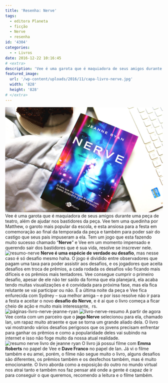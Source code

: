 ```yaml
---
title: 'Resenha: Nerve'
tags:
  - editora Planeta
  - ficção
  - Nerve
  - resenha
id: '4304'
categories:
  - - Livros
date: 2016-12-22 10:16:45
# <extra>
description: 'Vee é uma garota que é maquiadora de seus amigos durante uma peça de teatro, além de ajudar nos bastidores da peça. Vee tem uma quedinha por Matthew, o garoto mais popular da escola, e esta ansiosa para a festa em comemoração ao final da temporada da peça e também para poder sair do castigo que seus pais impuseram a ela. Tem um jogo que esta fazendo muito sucesso chamado “Nerve” e Vee em um momento impensado e querendo sair dos bastidores que é sua vida, resolve se inscrever nele. Nerve é uma espécie de verdade ou desafio, mas nesse caso é só desafio mesmo haha. O jogo é dividido entre observadores que pagam uma taxa para poder assistir aos desafios, e os jogadores que aceita desafios em troca de prêmios, a cada rodada os desafios vão ficando mais difíceis &hellip;'
featured_image: 
  url: '/wp-content/uploads/2016/11/capa-livro-nerve.jpg'
  width: '828'
  height: '828'
# </extra>
---
```


![resenha-livro-nerve-jeanne-ryan](/wp-content/uploads/2016/11/capa-livro-nerve.jpg) Vee é uma garota que é maquiadora de seus amigos durante uma peça de teatro, além de ajudar nos bastidores da peça. Vee tem uma quedinha por Matthew, o garoto mais popular da escola, e esta ansiosa para a festa em comemoração ao final da temporada da peça e também para poder sair do castigo que seus pais impuseram a ela. Tem um jogo que esta fazendo muito sucesso chamado “**Nerve**” e Vee em um momento impensado e querendo sair dos bastidores que é sua vida, resolve se inscrever nele. ![resumo-nerve](/wp-content/uploads/2016/11/lombada-livro-nerve-resenha.jpg) **Nerve é uma espécie de verdade ou desafio**, mas nesse caso é só desafio mesmo haha. O jogo é dividido entre observadores que pagam uma taxa para poder assistir aos desafios, e os jogadores que aceita desafios em troca de prêmios, a cada rodada os desafios vão ficando mais difíceis e os prêmios mais tentadores. Vee consegue cumprir o primeiro desafio, apesar de ele não ter saído da forma que ela planejará, ela acaba tendo muitas visualizações e é convidada para próxima fase, mas ela fica relutante se vai participar ou não. É a última noite da peça e Vee fica enfurecida com Sydney – sua melhor amiga – e por isso resolve não ir para a festa e aceitar o novo **desafio do Nerve**, e é ai que o livro começa a ficar cheio de ação e muito mais interessante,  rs. ![páginas-livro-nerve-jeanne-ryan](/wp-content/uploads/2016/11/resumo-livro-nerve.jpg) ![livro-nerve-resumo](/wp-content/uploads/2016/11/contra-capa-livro-nerve-resenha.jpg) A partir de agora Vee conta com um parceiro que o **jogo Nerve** selecionou para ela, chamado Ian, um rapaz muito atraente e que se torna um grande aliado dela. O livro vai mostrando vários desafios perigosos que os jovens precisam enfrentar para ganhar os prêmios e como a popularidade deles vai subindo na internet e isso não foge muito da nossa atual realidade. ![resumo nerve livro de jeanne ryan](/wp-content/uploads/2016/11/resenha-livro-nerve-jeanne-ryan.jpg) O livro já possui filme com **Emma Roberts** no papel de Vee e **Dave Franco** no papel de Ian. Já vi o filme também e eu amei, porém, o filme não segue muito o livro, alguns desafios são diferentes, os prêmios também e os desfechos também, mas é muito emocionante. O livro aborda como a exposição do outro no mundo virtual nos atrai tanto e também nos faz pensar até onde a gente é capaz de ir para conseguir o que queremos, recomendo a leitura e o filme também.
